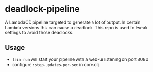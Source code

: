 # deadlock-pipeline

A LambdaCD pipeline targeted to generate a lot of output. In certain Lambda versions this can cause
a deadlock. This repo is used to tweak settings to avoid those deadlocks.


## Usage

* `lein run` will start your pipeline with a web-ui listening on port 8080
* configure `:step-updates-per-sec` in core.clj 